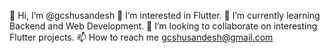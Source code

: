 👋 Hi, I’m @gcshusandesh
👀 I’m interested in Flutter.
🌱 I’m currently learning Backend and Web Development.
💞️ I’m looking to collaborate on interesting Flutter projects.
📫 How to reach me gcshusandesh@gmail.com

<!---
gcshusandesh/gcshusandesh is a ✨ special ✨ repository because its `README.md` (this file) appears on your GitHub profile.
You can click the Preview link to take a look at your changes.
--->
